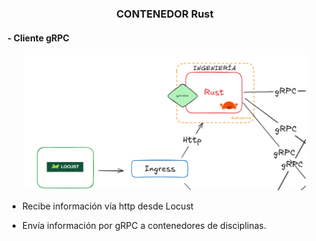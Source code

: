 ### <div align="center">CONTENEDOR Rust</div>

#### - Cliente gRPC

<div align="center">
<img src=rust.png width=450>
</div>


* Recibe información vía http desde Locust

* Envía información por gRPC a contenedores de disciplinas.

